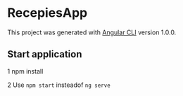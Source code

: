 # RecepiesApp

This project was generated with [Angular CLI](https://github.com/angular/angular-cli) version 1.0.0.

## Start application
1 npm install

2 Use `npm start` insteadof `ng serve`

